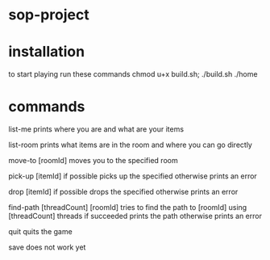 # sop-project

# installation

to start playing run these commands
chmod u+x build.sh;
./build.sh
./home

# commands

list-me
prints where you are and what are your items

list-room
prints what items are in the room and where you can go directly

move-to [roomId]
moves you to the specified room

pick-up [itemId]
if possible picks up the specified otherwise prints an error

drop [itemId]
if possible drops the specified otherwise prints an error

find-path [threadCount] [roomId]
tries to find the path to [roomId] using [threadCount] threads
if succeeded prints the path
otherwise prints an error

quit
quits the game

save
does not work yet

